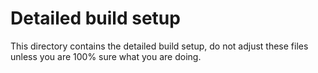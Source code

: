 # Detailed build setup

This directory contains the detailed build setup, do not adjust these
files unless you are 100% sure what you are doing.
